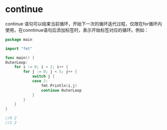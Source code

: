 # continue


continue 语句可以结束当前循环，开始下一次的循环迭代过程，仅限在for循环内
使用，在conntinue语句后添加标签时，表示开始标签对应的循环。例如：

```go
package main

import "fmt"

func main() {
OuterLoop:
	for i := 0; i < 2; i++ {
		for j := 0; j < 5; j++ {
			switch j {
			case 2:
				fmt.Println(i,j)
				continue OuterLoop
			}
		}
	}
}

//0 2
//1 2

```